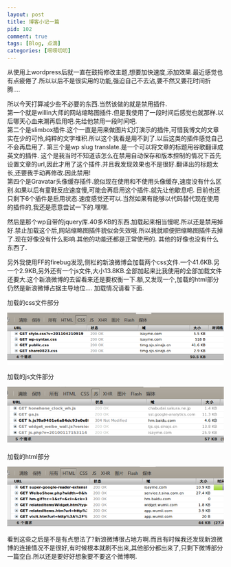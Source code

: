 ```yaml
--- 
layout: post
title: 博客小记一篇
pid: 102
comment: true
tags: [Blog, 点滴]
categories: [唠唠叨叨]
---
```

从使用上wordpress后就一直在鼓捣修改主题,想要加快速度,添加效果.最近感觉也有点疲倦了.所以以后不是很实用的功能,强迫自己不去沾,要不然又要花时间折腾....

所以今天打算减少些不必要的东西.当然该做的就是禁用插件.  
第一个就是willin大师的网站缩略图插件.但是我使用了一段时间后感觉也就那样.以后哪天心血来潮再启用吧.先给他禁用一段时间吧.  
第二个是slimbox插件.这个一直是用来做图片幻灯演示的插件,可惜我博文的文章实在少的可怜,纯粹的文字堆积.所以这个我看是用不到了.以后这类的插件感觉自己不会再启用了.
第三个是wp slug translate.是一个可以将文章的标题用谷歌翻译成英文的插件.  这个是我当时不知道该怎么在禁用自动保存和版本控制的情况下首先设置文章的url,因此才用了这个插件.并且我发现效果也不是很好.翻译出的标题太长,还要我手动再修改.因此禁用!  
第四个是Gravatar头像缓存插件.貌似现在使用和不使用头像缓存,速度没有什么区别.如果以后有童鞋反应速度慢,可能会再启用这个插件.就先让他歇息吧.
目前也还只剩下6个插件是启用状态.速度感觉还可以.当然如果有能够以代码替代现在使用的插件的,我还是愿意尝试一下的.嘿嘿.

然后是那个wp自带的jquery库.40多KB的东西.加载起来相当慢呢.所以还是禁用掉好.禁止加载这个后,网站缩略图插件貌似会失效哦.所以我就顺便把缩略图插件去掉了.现在好像没有什么影响.其他的功能还都是正常使用的.
其他的好像也没有什么东西了.

另外我使用FF的firebug发现,侧栏的新浪微博会加载两个css文件.一个41.6KB.另一个2.9KB,另外还有一个js文件,大小13.8KB.全部加起来比我使用的全部加载文件还要大.这个新浪微博的去留看来还是要权衡一下.额,又发现一个,加载的html部分仍然是新浪微博占据主导地位....
加载情况请看下面.

加载的css文件部分

![](/uploads/2011/04/22_01.png)

加载的js文件部分 

![](/uploads/2011/04/22_02.png)

加载的html部分

![](/uploads/2011/04/22_03.png)

看到这些之后是不是有点想法了?新浪微博很占地方啊.而且有时候我还发现新浪微博的连接情况不是很好,有时候根本就刷不出来,其他部分都出来了,只剩下微博部分一篇空白.所以还是要好好想象要不要这个微博啊.
